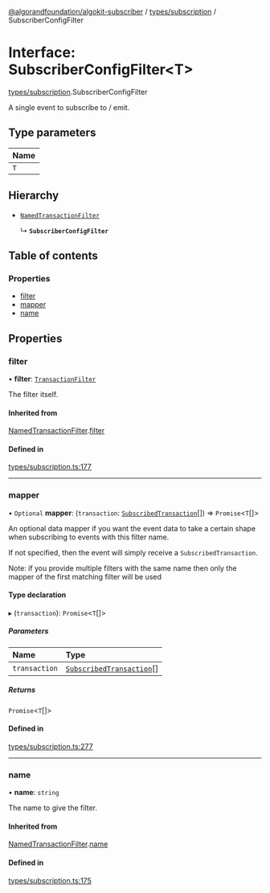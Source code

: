[@algorandfoundation/algokit-subscriber](../README.md) / [types/subscription](../modules/types_subscription.md) / SubscriberConfigFilter

# Interface: SubscriberConfigFilter\<T\>

[types/subscription](../modules/types_subscription.md).SubscriberConfigFilter

A single event to subscribe to / emit.

## Type parameters

| Name |
| :------ |
| `T` |

## Hierarchy

- [`NamedTransactionFilter`](types_subscription.NamedTransactionFilter.md)

  ↳ **`SubscriberConfigFilter`**

## Table of contents

### Properties

- [filter](types_subscription.SubscriberConfigFilter.md#filter)
- [mapper](types_subscription.SubscriberConfigFilter.md#mapper)
- [name](types_subscription.SubscriberConfigFilter.md#name)

## Properties

### filter

• **filter**: [`TransactionFilter`](types_subscription.TransactionFilter.md)

The filter itself.

#### Inherited from

[NamedTransactionFilter](types_subscription.NamedTransactionFilter.md).[filter](types_subscription.NamedTransactionFilter.md#filter)

#### Defined in

[types/subscription.ts:177](https://github.com/algorandfoundation/algokit-subscriber-ts/blob/main/src/types/subscription.ts#L177)

___

### mapper

• `Optional` **mapper**: (`transaction`: [`SubscribedTransaction`](../modules/types_subscription.md#subscribedtransaction)[]) => `Promise`\<`T`[]\>

An optional data mapper if you want the event data to take a certain shape when subscribing to events with this filter name.

If not specified, then the event will simply receive a `SubscribedTransaction`.

Note: if you provide multiple filters with the same name then only the mapper of the first matching filter will be used

#### Type declaration

▸ (`transaction`): `Promise`\<`T`[]\>

##### Parameters

| Name | Type |
| :------ | :------ |
| `transaction` | [`SubscribedTransaction`](../modules/types_subscription.md#subscribedtransaction)[] |

##### Returns

`Promise`\<`T`[]\>

#### Defined in

[types/subscription.ts:277](https://github.com/algorandfoundation/algokit-subscriber-ts/blob/main/src/types/subscription.ts#L277)

___

### name

• **name**: `string`

The name to give the filter.

#### Inherited from

[NamedTransactionFilter](types_subscription.NamedTransactionFilter.md).[name](types_subscription.NamedTransactionFilter.md#name)

#### Defined in

[types/subscription.ts:175](https://github.com/algorandfoundation/algokit-subscriber-ts/blob/main/src/types/subscription.ts#L175)

